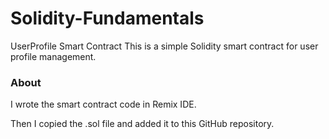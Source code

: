 # Solidity-Fundamentals

UserProfile Smart Contract
This is a simple Solidity smart contract for user profile management.

<h3>About</h3>
I wrote the smart contract code in Remix IDE.

Then I copied the .sol file and added it to this GitHub repository.
